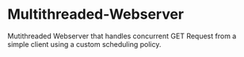 # Multithreaded-Webserver
Mutithreaded Webserver that handles concurrent GET Request from a simple client using a custom scheduling policy.

